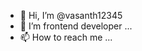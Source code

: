 - 👋 Hi, I’m @vasanth12345
- 👀 I’m frontend developer ... 
- 📫 How to reach me ...

<!---
vasanth12345/vasanth12345 is a ✨ special ✨ repository because its `README.md` (this file) appears on your GitHub profile.
You can click the Preview link to take a look at your changes.
--->
